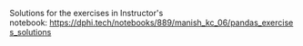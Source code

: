 <p>Solutions for the exercises in Instructor&#39;s notebook:&nbsp;<a href="https://dphi.tech/notebooks/889/manish_kc_06/pandas_exercises_solutions" target="_blank">https://dphi.tech/notebooks/889/manish_kc_06/pandas_exercises_solutions</a></p>